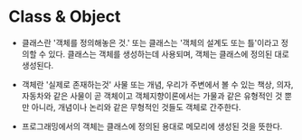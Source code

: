 # Class & Object
* 클래스란 '객체를 정의해놓은 것.' 또는 클래스는 '객체의 설계도 또는 틀'이라고 정의할 수 있다. 클래스는 객체를 생성하는데 사용되며, 객체는 클래스에 정의된 대로 생성된다.

* 객체란 '실제로 존재하는것' 사물 또는 개념, 우리가 주변에서 볼 수 있는 책상, 의자, 자동차와 같은 사물이 곧 객체이고 객체지향이론에서는 가물과 같은 유형적인 것 뿐만 아니라, 개념이나 논리와 같은 무형적인 것들도 객체로 간주한다.
* 프로그래밍에서의 객체는 클래스에 정의된 용대로 메모리에 생성된 것을 뜻한다.
